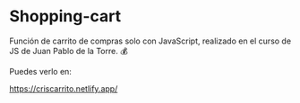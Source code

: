 # Shopping-cart

Función de carrito de compras solo con JavaScript, realizado en el curso de JS de Juan Pablo de la Torre. :moneybag:

Puedes verlo en:

https://criscarrito.netlify.app/

